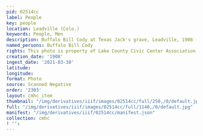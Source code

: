 ```yaml
---
pid: 02514cc
label: People
key: people
location: Leadville (Colo.)
keywords: People, Men
description: Buffalo Bill Cody at Texas Jack's grave, Leadville, 1908 (Schedin photo)
named_persons: Buffalo Bill Cody
rights: This photo is property of Lake County Civic Center Association.
creation_date: '1908'
ingest_date: '2021-03-30'
latitude: 
longitude: 
format: Photo
source: Scanned Negative
order: '2303'
layout: cmhc_item
thumbnail: "/img/derivatives/iiif/images/02514cc/full/250,/0/default.jpg"
full: "/img/derivatives/iiif/images/02514cc/full/1140,/0/default.jpg"
manifest: "/img/derivatives/iiif/02514cc/manifest.json"
collection: cmhc
! '': 
---
```

